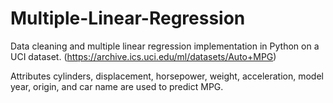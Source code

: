 # Multiple-Linear-Regression
Data cleaning and multiple linear regression implementation in Python on a UCI dataset.
(https://archive.ics.uci.edu/ml/datasets/Auto+MPG)

Attributes cylinders, displacement, horsepower, weight, acceleration, model year, origin, and car name are used to predict MPG. 
